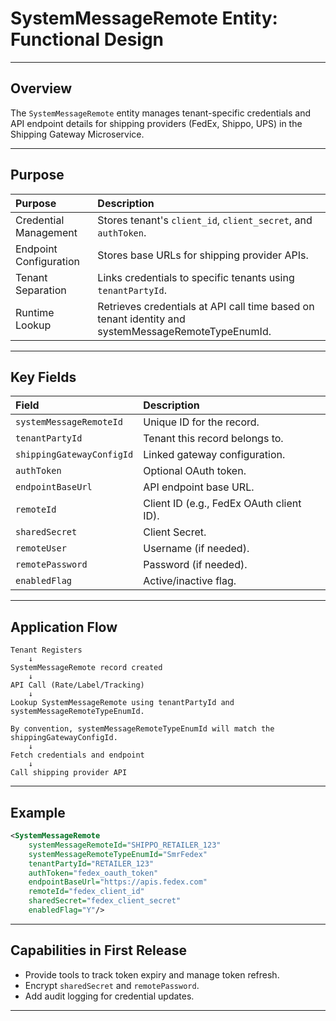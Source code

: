 # SystemMessageRemote Entity: Functional Design

---

## Overview

The `SystemMessageRemote` entity manages tenant-specific credentials and API endpoint details for shipping providers (FedEx, Shippo, UPS) in the Shipping Gateway Microservice.

---

## Purpose

| Purpose | Description                                                                                        |
|:--------|:---------------------------------------------------------------------------------------------------|
| Credential Management | Stores tenant's `client_id`, `client_secret`, and `authToken`.                                     |
| Endpoint Configuration | Stores base URLs for shipping provider APIs.                                                       |
| Tenant Separation | Links credentials to specific tenants using `tenantPartyId`.                                       |
| Runtime Lookup | Retrieves credentials at API call time based on tenant identity and systemMessageRemoteTypeEnumId. |

---

## Key Fields

| Field | Description |
|:------|:------------|
| `systemMessageRemoteId` | Unique ID for the record. |
| `tenantPartyId` | Tenant this record belongs to. |
| `shippingGatewayConfigId` | Linked gateway configuration. |
| `authToken` | Optional OAuth token. |
| `endpointBaseUrl` | API endpoint base URL. |
| `remoteId` | Client ID (e.g., FedEx OAuth client ID). |
| `sharedSecret` | Client Secret. |
| `remoteUser` | Username (if needed). |
| `remotePassword` | Password (if needed). |
| `enabledFlag` | Active/inactive flag. |

---

## Application Flow

```plaintext
Tenant Registers
    ↓
SystemMessageRemote record created
    ↓
API Call (Rate/Label/Tracking)
    ↓
Lookup SystemMessageRemote using tenantPartyId and systemMessageRemoteTypeEnumId.

By convention, systemMessageRemoteTypeEnumId will match the shippingGatewayConfigId.
    ↓
Fetch credentials and endpoint
    ↓
Call shipping provider API
```

---

## Example

```xml
<SystemMessageRemote
    systemMessageRemoteId="SHIPPO_RETAILER_123"
    systemMessageRemoteTypeEnumId="SmrFedex"
    tenantPartyId="RETAILER_123"
    authToken="fedex_oauth_token"
    endpointBaseUrl="https://apis.fedex.com"
    remoteId="fedex_client_id"
    sharedSecret="fedex_client_secret"
    enabledFlag="Y"/>
```

---

## Capabilities in First Release

- Provide tools to track token expiry and manage token refresh.
- Encrypt `sharedSecret` and `remotePassword`.
- Add audit logging for credential updates.

---
